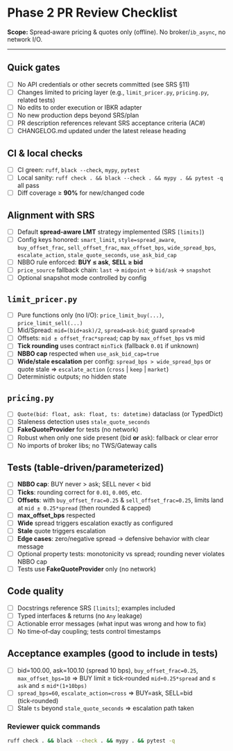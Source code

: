 # Phase 2 PR Review Checklist

**Scope:** Spread‑aware pricing & quotes only (offline). No broker/`ib_async`, no network I/O.

---

## Quick gates
- [ ] No API credentials or other secrets committed (see SRS §11)
- [ ] Changes limited to pricing layer (e.g., `limit_pricer.py`, `pricing.py`, related tests)
- [ ] No edits to order execution or IBKR adapter
- [ ] No new production deps beyond SRS/plan
- [ ] PR description references relevant SRS acceptance criteria (AC#)
- [ ] CHANGELOG.md updated under the latest release heading

## CI & local checks
- [ ] CI green: `ruff`, `black --check`, `mypy`, `pytest`
- [ ] Local sanity: `ruff check . && black --check . && mypy . && pytest -q` all pass
- [ ] Diff coverage ≥ **90%** for new/changed code

## Alignment with SRS
- [ ] Default **spread‑aware LMT** strategy implemented (SRS `[limits]`)
- [ ] Config keys honored: `smart_limit`, `style=spread_aware`, `buy_offset_frac`, `sell_offset_frac`, `max_offset_bps`, `wide_spread_bps`, `escalate_action`, `stale_quote_seconds`, `use_ask_bid_cap`
- [ ] NBBO rule enforced: **BUY ≤ ask**, **SELL ≥ bid**
- [ ] `price_source` fallback chain: `last` → `midpoint` → `bid/ask` → `snapshot`
- [ ] Optional snapshot mode controlled by config

## `limit_pricer.py`
- [ ] Pure functions only (no I/O): `price_limit_buy(...)`, `price_limit_sell(...)`
- [ ] Mid/Spread: `mid=(bid+ask)/2`, `spread=ask-bid`; guard `spread>0`
- [ ] Offsets: `mid ± offset_frac*spread`; cap by `max_offset_bps` vs mid
- [ ] **Tick rounding** uses contract `minTick` (fallback `0.01` if unknown)
- [ ] **NBBO cap** respected when `use_ask_bid_cap=true`
- [ ] **Wide/stale escalation** per config:      `spread_bps > wide_spread_bps` or quote stale ⇒ `escalate_action` (`cross` | `keep` | `market`)
- [ ] Deterministic outputs; no hidden state

## `pricing.py`
- [ ] `Quote(bid: float, ask: float, ts: datetime)` dataclass (or TypedDict)
- [ ] Staleness detection uses `stale_quote_seconds`
- [ ] **FakeQuoteProvider** for tests (no network)
- [ ] Robust when only one side present (bid **or** ask): fallback or clear error
- [ ] No imports of broker libs; no TWS/Gateway calls

## Tests (table‑driven/parameterized)
- [ ] **NBBO cap**: BUY never > ask; SELL never < bid
- [ ] **Ticks**: rounding correct for `0.01`, `0.005`, etc.
- [ ] **Offsets**: with `buy_offset_frac=0.25` & `sell_offset_frac=0.25`, limits land at `mid ± 0.25*spread` (then rounded & capped)
- [ ] **max_offset_bps** respected
- [ ] **Wide** spread triggers escalation exactly as configured
- [ ] **Stale** quote triggers escalation
- [ ] **Edge cases**: zero/negative spread → defensive behavior with clear message
- [ ] Optional property tests:      monotonicity vs spread; rounding never violates NBBO cap
- [ ] Tests use **FakeQuoteProvider** only (no network)

## Code quality
- [ ] Docstrings reference SRS `[limits]`; examples included
- [ ] Typed interfaces & returns (no `Any` leakage)
- [ ] Actionable error messages (what input was wrong and how to fix)
- [ ] No time‑of‑day coupling; tests control timestamps

## Acceptance examples (good to include in tests)
- [ ] bid=100.00, ask=100.10 (spread 10 bps), `buy_offset_frac=0.25`, `max_offset_bps=10` ⇒ BUY limit ≥ tick‑rounded `mid+0.25*spread` and ≤ `ask` and ≤ `mid*(1+10bps)`
- [ ] `spread_bps=60`, `escalate_action=cross` ⇒ BUY=ask, SELL=bid (tick‑rounded)
- [ ] Stale `ts` beyond `stale_quote_seconds` ⇒ escalation path taken

### Reviewer quick commands
```bash
ruff check . && black --check . && mypy . && pytest -q
```
